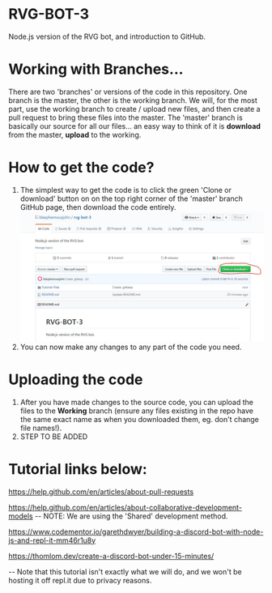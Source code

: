# RVG-BOT-3
Node.js version of the RVG bot, and introduction to GitHub.

# Working with Branches...
There are two 'branches' or versions of the code in this repository.  One branch is the master, the other is the working branch.  We will, for the most part, use the working branch to create / upload new files, and then create a pull request to bring these files into the master.  The 'master' branch is basically our source for all our files... an easy way to think of it is **download** from the master, **upload** to the working.  

# How to get the code? 
1. The simplest way to get the code is to click the green 'Clone or download' button on on the top right corner of the 'master' branch GitHub page, then download the code entirely.  
![Download the Code](https://raw.githubusercontent.com/blasphemousjohn/rvg-bot-3/master/Tutorial-Files/download.JPG)
2. You can now make any changes to any part of the code you need. 

# Uploading the code
1. After you have made changes to the source code, you can upload the files to the **Working** branch (ensure any files existing in the repo have the same exact name as when you downloaded them, eg. don't change file names!).    
2. STEP TO BE ADDED

# Tutorial links below: 
https://help.github.com/en/articles/about-pull-requests

https://help.github.com/en/articles/about-collaborative-development-models -- NOTE: We are using the 'Shared' development method.

https://www.codementor.io/garethdwyer/building-a-discord-bot-with-node-js-and-repl-it-mm46r1u8y

https://thomlom.dev/create-a-discord-bot-under-15-minutes/

 -- Note that this tutorial isn't exactly what we will do, and we won't be hosting it off repl.it due to privacy reasons.
